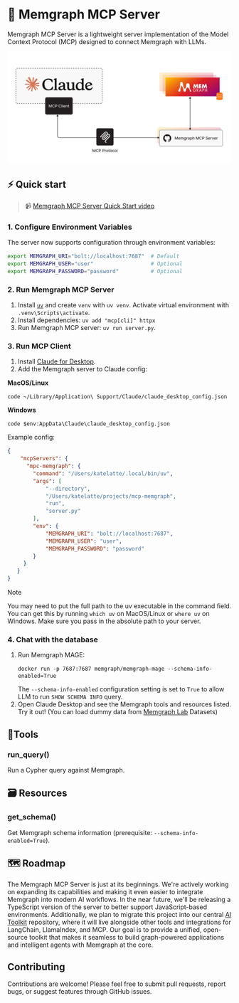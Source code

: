 # 🚀 Memgraph MCP Server

Memgraph MCP Server is a lightweight server implementation of the Model Context Protocol (MCP) designed to connect Memgraph with LLMs.

![mcp-server](./mcp-server.png)

## ⚡ Quick start

> 📹 [Memgraph MCP Server Quick Start video](https://www.youtube.com/watch?v=0Tjw5QWj_qY)

### 1. Configure Environment Variables

The server now supports configuration through environment variables:

```bash
export MEMGRAPH_URI="bolt://localhost:7687"  # Default
export MEMGRAPH_USER="user"                  # Optional
export MEMGRAPH_PASSWORD="password"          # Optional
```

### 2. Run Memgraph MCP Server

1. Install [`uv`](https://docs.astral.sh/uv/getting-started/installation/) and create `venv` with `uv venv`. Activate virtual environment with `.venv\Scripts\activate`. 
2. Install dependencies: `uv add "mcp[cli]" httpx`
3. Run Memgraph MCP server: `uv run server.py`.

### 3. Run MCP Client
1. Install [Claude for Desktop](https://claude.ai/download).
2. Add the Memgraph server to Claude config: 

**MacOS/Linux**
```
code ~/Library/Application\ Support/Claude/claude_desktop_config.json
```

**Windows**

```
code $env:AppData\Claude\claude_desktop_config.json
```

Example config:
```json
{
    "mcpServers": {
      "mpc-memgraph": {
        "command": "/Users/katelatte/.local/bin/uv",
        "args": [
            "--directory",
            "/Users/katelatte/projects/mcp-memgraph",
            "run",
            "server.py"
        ],
        "env": {
            "MEMGRAPH_URI": "bolt://localhost:7687",
            "MEMGRAPH_USER": "user",
            "MEMGRAPH_PASSWORD": "password"
        }
     }
   }
}
```
> [!NOTE]  
> You may need to put the full path to the uv executable in the command field. You can get this by running `which uv` on MacOS/Linux or `where uv` on Windows. Make sure you pass in the absolute path to your server.

### 4. Chat with the database
1. Run Memgraph MAGE:
   ```
   docker run -p 7687:7687 memgraph/memgraph-mage --schema-info-enabled=True
   ```
   The `--schema-info-enabled` configuration setting is set to `True` to allow LLM to run `SHOW SCHEMA INFO` query.
2. Open Claude Desktop and see the Memgraph tools and resources listed. Try it out! (You can load dummy data from [Memgraph Lab](https://memgraph.com/docs/data-visualization) Datasets)

## 🔧Tools

### run_query()
Run a Cypher query against Memgraph.

## 🗃️ Resources

### get_schema()
Get Memgraph schema information (prerequisite: `--schema-info-enabled=True`).

## 🗺️ Roadmap

The Memgraph MCP Server is just at its beginnings. We're actively working on expanding its capabilities and making it even easier to integrate Memgraph into modern AI workflows. In the near future, we'll be releasing a TypeScript version of the server to better support JavaScript-based environments. Additionally, we plan to migrate this project into our central [AI Toolkit](https://github.com/memgraph/ai-toolkit) repository, where it will live alongside other tools and integrations for LangChain, LlamaIndex, and MCP. Our goal is to provide a unified, open-source toolkit that makes it seamless to build graph-powered applications and intelligent agents with Memgraph at the core.

## Contributing

Contributions are welcome! Please feel free to submit pull requests, report bugs, or suggest features through GitHub issues.

